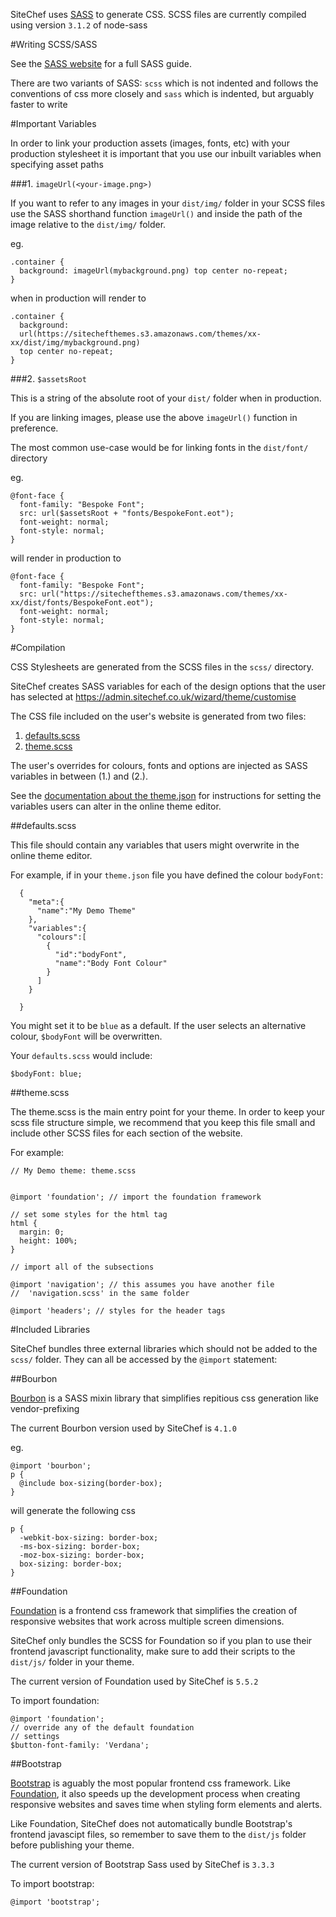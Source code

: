 SiteChef uses [SASS](http://www.sass-lang.com) to generate CSS.
SCSS files are currently compiled using version `3.1.2` of node-sass


#Writing SCSS/SASS

See the [SASS website](http://www.sass-lang.com/guide) for a full SASS guide.

There are two variants of SASS: `scss` which is not indented and follows the
conventions of css more closely and `sass` which is indented, but arguably
faster to write

#Important Variables

In order to link your production assets (images, fonts, etc)
with your production stylesheet it is important that you use our inbuilt
variables when specifying asset paths

###1. `imageUrl(<your-image.png>)`

If you want to refer to any images in your `dist/img/` folder in your SCSS files
use the SASS shorthand function `imageUrl()` and inside the path of the image
relative to the `dist/img/` folder.

eg.

    .container {
      background: imageUrl(mybackground.png) top center no-repeat;
    }

when in production will render to

    .container {
      background:
      url(https://sitechefthemes.s3.amazonaws.com/themes/xx-xx/dist/img/mybackground.png)
      top center no-repeat;
    }

###2. `$assetsRoot`

This is a string of the absolute root of your `dist/` folder when in production.

If you are linking images, please use the above `imageUrl()` function in
preference.

The most common use-case would be for linking fonts in the `dist/font/` directory

eg.

    @font-face {
      font-family: "Bespoke Font";
      src: url($assetsRoot + "fonts/BespokeFont.eot");
      font-weight: normal;
      font-style: normal;
    }

will render in production to

    @font-face {
      font-family: "Bespoke Font";
      src: url("https://sitechefthemes.s3.amazonaws.com/themes/xx-xx/dist/fonts/BespokeFont.eot");
      font-weight: normal;
      font-style: normal;
    }


#Compilation

CSS Stylesheets are generated from the SCSS files in the `scss/` directory.

SiteChef creates SASS variables for each of the design options that the user has
selected at https://admin.sitechef.co.uk/wizard/theme/customise

The CSS file included on the user's website is generated from two files:

1. [defaults.scss](#defaultsscss)
2. [theme.scss](#themescss)

The user's overrides for colours, fonts and options are injected as SASS
variables in between (1.) and (2.).

See the [documentation about the
theme.json](configfiles/themejson.md#variables) for instructions for setting the
variables users can alter in the online theme editor.

##defaults.scss

This file should contain any variables that users might overwrite in the online
theme editor.

For example, if in your `theme.json` file you have defined the colour
`bodyFont`:

      {
        "meta":{
          "name":"My Demo Theme"
        },
        "variables":{
          "colours":[
            {
              "id":"bodyFont",
              "name":"Body Font Colour"
            }
          ]
        }

      }

You might set it to be `blue` as a default. If the user selects an alternative
colour, `$bodyFont` will be overwritten.

Your `defaults.scss` would include:

    $bodyFont: blue;

##theme.scss

The theme.scss is the main entry point for your theme.
In order to keep your scss file structure simple, we recommend that you keep
this file small and include other SCSS files for each section of the website.

For example:

    // My Demo theme: theme.scss


    @import 'foundation'; // import the foundation framework

    // set some styles for the html tag
    html {
      margin: 0;
      height: 100%;
    }

    // import all of the subsections

    @import 'navigation'; // this assumes you have another file
    //  'navigation.scss' in the same folder

    @import 'headers'; // styles for the header tags


#Included Libraries

SiteChef bundles three external libraries which should not be added to the
`scss/` folder. They can all be accessed by the `@import` statement:

##Bourbon

[Bourbon](http://bourbon.io/docs/) is a SASS mixin library that simplifies
repitious css generation like vendor-prefixing

The current Bourbon version used by SiteChef is `4.1.0`

eg.

    @import 'bourbon';
    p {
      @include box-sizing(border-box);
    }

will generate the following css

    p {
      -webkit-box-sizing: border-box;
      -ms-box-sizing: border-box;
      -moz-box-sizing: border-box;
      box-sizing: border-box;
    }

##Foundation

[Foundation](http://foundation.zurb.com/docs/) is a frontend css framework that
simplifies the creation of responsive websites that work across multiple screen
dimensions.

SiteChef only bundles the SCSS for Foundation so if you plan to use their
frontend javascript functionality, make sure to add their scripts to the
`dist/js/` folder in your theme.

The current version of Foundation used by SiteChef is `5.5.2`

To import foundation:

    @import 'foundation';
    // override any of the default foundation
    // settings
    $button-font-family: 'Verdana';

##Bootstrap

[Bootstrap](http://getbootstrap.com/getting-started/) is aguably the most
popular frontend css framework. Like [Foundation](#foundation), it also speeds
up the development process when creating responsive websites and saves time when
styling form elements and alerts.

Like Foundation, SiteChef does not automatically bundle Bootstrap's frontend
javascipt files, so remember to save them to the `dist/js` folder before
publishing your theme.

The current version of Bootstrap Sass used by SiteChef is `3.3.3`

To import bootstrap:

    @import 'bootstrap';


